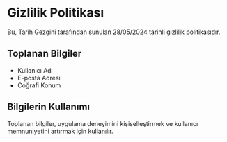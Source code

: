 # Gizlilik Politikası

Bu, Tarih Gezgini tarafından sunulan 28/05/2024 tarihli gizlilik politikasıdır.

## Toplanan Bilgiler

- Kullanıcı Adı
- E-posta Adresi
- Coğrafi Konum

## Bilgilerin Kullanımı

Toplanan bilgiler, uygulama deneyimini kişiselleştirmek ve kullanıcı memnuniyetini artırmak için kullanılır.
